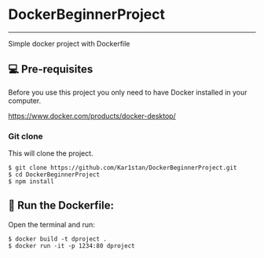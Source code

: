 # DockerBeginnerProject
***
Simple docker project with Dockerfile

## 💻 Pre-requisites

Before you use this project you only need to have Docker installed in your computer.

https://www.docker.com/products/docker-desktop/

### Git clone
This will clone the project.
```
$ git clone https://github.com/Kar1stan/DockerBeginnerProject.git
$ cd DockerBeginnerProject
$ npm install
```

## 🚀 Run the Dockerfile: 
Open the terminal and run:
```
$ docker build -t dproject .
$ docker run -it -p 1234:80 dproject
```
